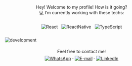 
<p size=24px align="center">
Hey! Welcome to my profile! How is it going? <br>
💻  I’m currently working with these techs:  <br>
   <br>

<img src="https://img.shields.io/badge/React-20232A?style=for-the-badge&logo=react&logoColor=61DAFB" alt="React" style="vertical-align:top; margin:6px 4px; size:14px"> 
<img src="https://img.shields.io/badge/React_Native-20232A?style=for-the-badge&logo=react&logoColor=61DAFB" alt="ReactNative" style="vertical-align:top; margin:6px 4px; size:14px">  
<img src="https://img.shields.io/badge/TypeScript-007ACC?style=for-the-badge&logo=typescript&logoColor=white" alt="TypeScript" style="vertical-align:top; margin:6px 4px; size:14px">    

</p>

<img src="https://appsmaventech.com/images/blog/The-Evolution-Of-Web-Development-Via-Machine-Learning.jpg" alt="development" style="vertical-align:top; margin:6px 4px; horizontal-align:center;">

<p size=24px align="center">
   Feel free to contact me! <br>
   
   
   
   <a href="http://api.whatsapp.com/send?1=pt_BR&phone=5512997578035">
   <img src="https://img.shields.io/badge/WhatsApp-25D366?style=for-the-badge&logo=whatsapp&logoColor=white" alt="WhatsApp" style="vertical-align:top; margin:6px 4px; size:14px">
   </a>
   
   <a href="mailto:brunno.cesar@live.com">
    <img src="https://img.shields.io/badge/Microsoft_Outlook-0078D4?style=for-the-badge&logo=microsoft-outlook&logoColor=white" alt="E-mail" style="vertical-align:top; margin:6px 4px">
    </a> 
    
   <a href="https://www.linkedin.com/in/bruno-alarc%C3%A3o-271253103/">
    <img src="https://img.shields.io/badge/LinkedIn-0077B5?style=for-the-badge&logo=linkedin&logoColor=white" alt="LinkedIn" style="vertical-align:top; margin:6px 4px; size:14px">
    </a>
   
</p>
